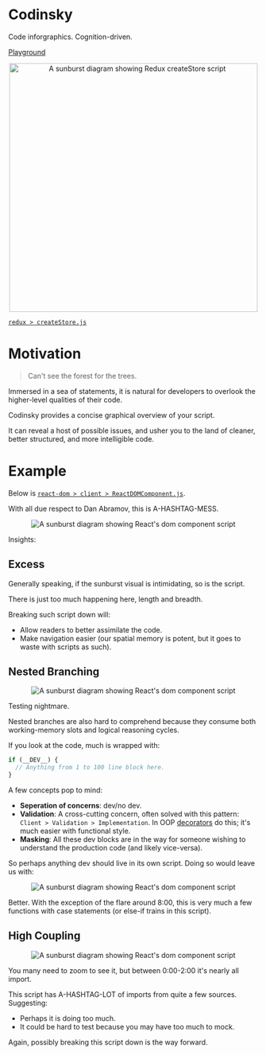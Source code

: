 # Codinsky

Code inforgraphics. Cognition-driven.

[Playground](https://codinsky.js.org/)

<div align="center">
  <img width="500" height="500" alt="A sunburst diagram showing Redux createStore script" src="art/createStore.svg">
</div>

[`redux > createStore.js`](https://github.com/reduxjs/redux/blob/a58aa4eba546429c3e48dedc2368e4c1083b5ca4/src/createStore.js)

# Motivation

> Can't see the forest for the trees.

Immersed in a sea of statements, it is natural for developers to overlook the higher-level qualities of their code.

Codinsky provides a concise graphical overview of your script.

It can reveal a host of possible issues, and usher you to the land of cleaner, better structured, and more intelligible code.

# Example

Below is [`react-dom > client > ReactDOMComponent.js`](https://github.com/facebook/react/blob/c954efa70f44a44be9c33c60c57f87bea6f40a10/packages/react-dom/src/client/ReactDOMComponent.js).

With all due respect to Dan Abramov, this is A-HASHTAG-MESS.

<div align="center">
  <img alt="A sunburst diagram showing React's dom component script" src="art/ReactDOMComponent.svg">
</div>

Insights:

## Excess

Generally speaking, if the sunburst visual is intimidating, so is the script.

There is just too much happening here, length and breadth.

Breaking such script down will:

- Allow readers to better assimilate the code.
- Make navigation easier (our spatial memory is potent, but it goes to waste with scripts as such).

## Nested Branching

<div align="center">
  <img alt="A sunburst diagram showing React's dom component script" src="art/ReactDOMComponent-branching.svg">
</div>

Testing nightmare.

Nested branches are also hard to comprehend because they consume both working-memory slots and logical reasoning cycles.

If you look at the code, much is wrapped with:

```javascript
if (__DEV__) {
  // Anything from 1 to 100 line block here.
}
```

A few concepts pop to mind:

- **Seperation of concerns**: dev/no dev.
- **Validation**: A cross-cutting concern, often solved with this pattern: `Client > Validation > Implementation`. In OOP [decorators](https://en.wikipedia.org/wiki/Decorator_pattern) do this; it's much easier with functional style.
- **Masking**: All these dev blocks are in the way for someone wishing to understand the production code (and likely vice-versa).

So perhaps anything dev should live in its own script. Doing so would leave us with:

<div align="center">
  <img alt="A sunburst diagram showing React's dom component script" src="art/ReactDOMComponent-prod.svg">
</div>

Better. With the exception of the flare around 8:00, this is very much a few functions with case statements (or else-if trains in this script).

## High Coupling

<div align="center">
  <img alt="A sunburst diagram showing React's dom component script" src="art/ReactDOMComponent-imports.svg">
</div>

You many need to zoom to see it, but between 0:00-2:00 it's nearly all import.

This script has A-HASHTAG-LOT of imports from quite a few sources. Suggesting:

- Perhaps it is doing too much.
- It could be hard to test because you may have too much to mock.

Again, possibly breaking this script down is the way forward.
